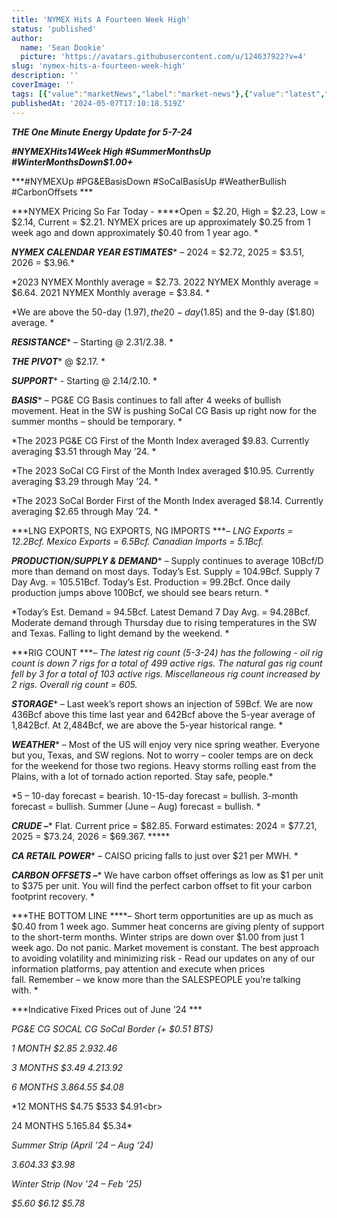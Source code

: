 ```yaml
---
title: 'NYMEX Hits A Fourteen Week High'
status: 'published'
author:
  name: 'Sean Dookie'
  picture: 'https://avatars.githubusercontent.com/u/124637922?v=4'
slug: 'nymex-hits-a-fourteen-week-high'
description: ''
coverImage: ''
tags: [{"value":"marketNews","label":"market-news"},{"value":"latest","label":"latest"}]
publishedAt: '2024-05-07T17:10:18.519Z'
---
```


***THE One Minute Energy Update for 5-7-24***

***#NYMEXHits14Week High #SummerMonthsUp #WinterMonthsDown$1.00+***

\*\*\*#NYMEXUp #PG&EBasisDown #SoCalBasisUp #WeatherBullish #CarbonOffsets \*\*\*

\*\*\*NYMEX Pricing So Far Today - \*\*\*\*Open = $2.20, High = $2.23, Low = $2.14, Current = $2.21. NYMEX prices are up approximately $0.25 from 1 week ago and down approximately $0.40 from 1 year ago. \*

***NYMEX CALENDAR YEAR ESTIMATES***\* – 2024 = $2.72, 2025 = $3.51, 2026 = $3.96.\*

\*2023 NYMEX Monthly average = $2.73. 2022 NYMEX Monthly average = $6.64. 2021 NYMEX Monthly average = $3.84. \*

\*We are above the 50-day ($1.97), the 20-day ($1.85) and the 9-day ($1.80) average. \*

***RESISTANCE***\* – Starting @ $2.31/$2.38. \*

***THE PIVOT***\* @ $2.17. \*

***SUPPORT***\* - Starting @ $2.14/$2.10. \*

***BASIS***\* – PG&E CG Basis continues to fall after 4 weeks of bullish movement. Heat in the SW is pushing SoCal CG Basis up right now for the summer months – should be temporary. \*

\*The 2023 PG&E CG First of the Month Index averaged $9.83. Currently averaging $3.51 through May ’24. \*

\*The 2023 SoCal CG First of the Month Index averaged $10.95. Currently averaging $3.29 through May ’24. \*

\*The 2023 SoCal Border First of the Month Index averaged $8.14. Currently averaging $2.65 through May ’24. \*

\*\*\*LNG EXPORTS, NG EXPORTS, NG IMPORTS \*\*\**– LNG Exports = 12.2Bcf. Mexico Exports = 6.5Bcf. Canadian Imports = 5.1Bcf.*

***PRODUCTION/SUPPLY & DEMAND***\* – Supply continues to average 10Bcf/D more than demand on most days. Today’s Est. Supply = 104.9Bcf. Supply 7 Day Avg. = 105.51Bcf. Today’s Est. Production = 99.2Bcf. Once daily production jumps above 100Bcf, we should see bears return. \*

\*Today’s Est. Demand = 94.5Bcf. Latest Demand 7 Day Avg. = 94.28Bcf. Moderate demand through Thursday due to rising temperatures in the SW and Texas. Falling to light demand by the weekend. \*

\*\*\*RIG COUNT \*\*\**– The latest rig count (5-3-24) has the following - oil rig count is down 7 rigs for a total of 499 active rigs. The natural gas rig count fell by 3 for a total of 103 active rigs. Miscellaneous rig count increased by 2 rigs. Overall rig count = 605.*

***STORAGE***\* – Last week’s report shows an injection of 59Bcf. We are now 436Bcf above this time last year and 642Bcf above the 5-year average of 1,842Bcf. At 2,484Bcf, we are above the 5-year historical range. \*

***WEATHER***\* – Most of the US will enjoy very nice spring weather. Everyone but you, Texas, and SW regions. Not to worry – cooler temps are on deck for the weekend for those two regions. Heavy storms rolling east from the Plains, with a lot of tornado action reported. Stay safe, people.\*

\*5 – 10-day forecast = bearish. 10-15-day forecast = bullish. 3-month forecast = bullish. Summer (June – Aug) forecast = bullish. \*

***CRUDE –***\* Flat. Current price = $82.85. Forward estimates: 2024 = $77.21, 2025 = $73.24, 2026 = $69.367. \*\*\*\*\*

***CA RETAIL POWER***\* – CAISO pricing falls to just over $21 per MWH. \*

***CARBON OFFSETS –***\* We have carbon offset offerings as low as $1 per unit to $375 per unit. You will find the perfect carbon offset to fit your carbon footprint recovery. \*

\*\*\*THE BOTTOM LINE \*\*\*\*– Short term opportunities are up as much as $0.40 from 1 week ago. Summer heat concerns are giving plenty of support to the short-term months. Winter strips are down over $1.00 from just 1 week ago. Do not panic. Market movement is constant. The best approach to avoiding volatility and minimizing risk - Read our updates on any of our information platforms, pay attention and execute when prices fall. Remember – we know more than the SALESPEOPLE you’re talking with. \*

\*\*\*Indicative Fixed Prices out of June ’24 \*\*\*

*PG&E CG SOCAL CG SoCal Border (+ $0.51 BTS)*

*1 MONTH $2.85 $2.93 $2.46*

*3 MONTHS $3.49 $4.21 $3.92*

*6 MONTHS $3.86 $4.55 $4.08*

\*12 MONTHS $4.75 $533 $4.91&lt;br&gt;

24 MONTHS $5.16 $5.84 $5.34\*

*Summer Strip (April ’24 – Aug ‘24)*

*$3.60 $4.33 $3.98*

*Winter Strip (Nov ’24 – Feb ’25)*

*$5.60 $6.12 $5.78*